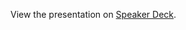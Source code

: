 View the presentation on [Speaker Deck](http://speakerdeck.com/u/bradgignac/p/rich-client-design-patterns).